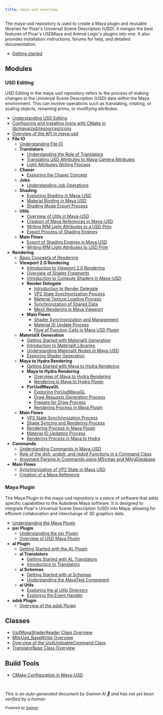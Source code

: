 ```yaml
---
title: maya-usd overview
---
```

The maya-usd repository is used to create a Maya plugin and reusable libraries for Pixar's Universal Scene Description (USD). It merges the best features of Pixar's USDMaya and Animal Logic's plugins into one. It also provides installation instructions, forums for help, and detailed documentation.

- <SwmLink doc-title="Getting started">[Getting started](.swm/getting-started.p0du2hs3.sw.md)</SwmLink>

## Modules

### USD Editing

USD Editing in the maya-usd repository refers to the process of making changes to the Universal Scene Description (USD) data within the Maya environment. This can involve operations such as translating, rotating, or scaling objects, renaming prims, or modifying attributes.

- <SwmLink doc-title="Understanding USD Editing">[Understanding USD Editing](/.swm/understanding-usd-editing.mwh97kqc.sw.md)</SwmLink>
- <SwmLink doc-title="Configuring and Installing Icons with CMake in lib/mayaUsd/resources/icons">[Configuring and Installing Icons with CMake in lib/mayaUsd/resources/icons](/.swm/configuring-and-installing-icons-with-cmake-in-libmayausdresourcesicons.341o9i7n.sw.md)</SwmLink>
- <SwmLink doc-title="Overview of the API in maya-usd">[Overview of the API in maya-usd](/.swm/overview-of-the-api-in-maya-usd.yr4gt9v5.sw.md)</SwmLink>
- **File IO**
  - <SwmLink doc-title="Understanding File IO">[Understanding File IO](/.swm/understanding-file-io.26dru7i8.sw.md)</SwmLink>
  - **Translators**
    - <SwmLink doc-title="Understanding the Role of Translators">[Understanding the Role of Translators](/.swm/understanding-the-role-of-translators.0zlmc5g5.sw.md)</SwmLink>
    - <SwmLink doc-title="Translating USD Attributes to Maya Camera Attributes">[Translating USD Attributes to Maya Camera Attributes](/.swm/translating-usd-attributes-to-maya-camera-attributes.a9vtdms2.sw.md)</SwmLink>
    - <SwmLink doc-title="Light Attributes Writing Process">[Light Attributes Writing Process](/.swm/light-attributes-writing-process.gm1kb4r7.sw.md)</SwmLink>
  - **Chaser**
    - <SwmLink doc-title="Exploring the Chaser Concept">[Exploring the Chaser Concept](/.swm/exploring-the-chaser-concept.wg17myx9.sw.md)</SwmLink>
  - **Jobs**
    - <SwmLink doc-title="Understanding Job Operations">[Understanding Job Operations](/.swm/understanding-job-operations.iqxo9jjo.sw.md)</SwmLink>
  - **Shading**
    - <SwmLink doc-title="Exploring Shading in Maya-USD">[Exploring Shading in Maya-USD](/.swm/exploring-shading-in-maya-usd.m49x3m76.sw.md)</SwmLink>
    - <SwmLink doc-title="Material Binding in Maya USD">[Material Binding in Maya USD](/.swm/material-binding-in-maya-usd.s3jenjml.sw.md)</SwmLink>
    - <SwmLink doc-title="Shading Mode Export Process">[Shading Mode Export Process](/.swm/shading-mode-export-process.f0kkntcc.sw.md)</SwmLink>
  - **Utils**
    - <SwmLink doc-title="Overview of Utils in Maya-USD">[Overview of Utils in Maya-USD](/.swm/overview-of-utils-in-maya-usd.d3fxf78w.sw.md)</SwmLink>
    - <SwmLink doc-title="Creation of Maya References in Maya-USD">[Creation of Maya References in Maya-USD](/.swm/creation-of-maya-references-in-maya-usd.n54ih8nz.sw.md)</SwmLink>
    - <SwmLink doc-title="Writing RfM Light Attributes to a USD Prim">[Writing RfM Light Attributes to a USD Prim](/.swm/writing-rfm-light-attributes-to-a-usd-prim.7arnvlgs.sw.md)</SwmLink>
    - <SwmLink doc-title="Export Process of Shading Engines">[Export Process of Shading Engines](/.swm/export-process-of-shading-engines.4jho7380.sw.md)</SwmLink>
  - **Main Flows**
    - <SwmLink doc-title="Export of Shading Engines in Maya USD">[Export of Shading Engines in Maya USD](/.swm/export-of-shading-engines-in-maya-usd.smsfduiq.sw.md)</SwmLink>
    - <SwmLink doc-title="Writing RfM Light Attributes to USD Prim">[Writing RfM Light Attributes to USD Prim](/.swm/writing-rfm-light-attributes-to-usd-prim.nsj08fmo.sw.md)</SwmLink>
- **Rendering**
  - <SwmLink doc-title="Basic Concepts of Rendering">[Basic Concepts of Rendering](/.swm/basic-concepts-of-rendering.dh35myoa.sw.md)</SwmLink>
  - **Viewport 2.0 Rendering**
    - <SwmLink doc-title="Introduction to Viewport 2.0 Rendering">[Introduction to Viewport 2.0 Rendering](/.swm/introduction-to-viewport-20-rendering.f8igoagv.sw.md)</SwmLink>
    - <SwmLink doc-title="Overview of Shader Fragments">[Overview of Shader Fragments](/.swm/overview-of-shader-fragments.grxmq5hn.sw.md)</SwmLink>
    - <SwmLink doc-title="Introduction to Compute Shaders in Maya-USD">[Introduction to Compute Shaders in Maya-USD](/.swm/introduction-to-compute-shaders-in-maya-usd.lo52sg3q.sw.md)</SwmLink>
    - **Render Delegate**
      - <SwmLink doc-title="Introduction to Render Delegate">[Introduction to Render Delegate](/.swm/introduction-to-render-delegate.5p3a0kfb.sw.md)</SwmLink>
      - <SwmLink doc-title="VP2 State Synchronization Process">[VP2 State Synchronization Process](/.swm/vp2-state-synchronization-process.b3kmir00.sw.md)</SwmLink>
      - <SwmLink doc-title="Material Texture Loading Process">[Material Texture Loading Process](/.swm/material-texture-loading-process.k3700pym.sw.md)</SwmLink>
      - <SwmLink doc-title="Synchronization of Shared Data">[Synchronization of Shared Data](/.swm/synchronization-of-shared-data.08rfndsc.sw.md)</SwmLink>
      - <SwmLink doc-title="Mesh Rendering in Maya Viewport">[Mesh Rendering in Maya Viewport](/.swm/mesh-rendering-in-maya-viewport.2w9sffey.sw.md)</SwmLink>
    - **Main Flows**
      - <SwmLink doc-title="Shader Synchronization and Management">[Shader Synchronization and Management](/.swm/shader-synchronization-and-management.uh4vgztx.sw.md)</SwmLink>
      - <SwmLink doc-title="Material ID Update Process">[Material ID Update Process](/.swm/material-id-update-process.3yh15n6b.sw.md)</SwmLink>
      - <SwmLink doc-title="Flow of Function Calls in Maya USD Plugin">[Flow of Function Calls in Maya USD Plugin](/.swm/flow-of-function-calls-in-maya-usd-plugin.752no1e4.sw.md)</SwmLink>
  - **MaterialX Generation**
    - <SwmLink doc-title="Getting Started with MaterialX Generation">[Getting Started with MaterialX Generation](/.swm/getting-started-with-materialx-generation.bq7ic0ge.sw.md)</SwmLink>
    - <SwmLink doc-title="Introduction to MaterialX Libraries">[Introduction to MaterialX Libraries](/.swm/introduction-to-materialx-libraries.6jfk2v02.sw.md)</SwmLink>
    - <SwmLink doc-title="Understanding MaterialX Nodes in Maya-USD">[Understanding MaterialX Nodes in Maya-USD](/.swm/understanding-materialx-nodes-in-maya-usd.mu3z0npa.sw.md)</SwmLink>
    - <SwmLink doc-title="Exploring Shader Generation">[Exploring Shader Generation](/.swm/exploring-shader-generation.ughh72vj.sw.md)</SwmLink>
  - **Maya to Hydra Rendering**
    - <SwmLink doc-title="Getting Started with Maya to Hydra Rendering">[Getting Started with Maya to Hydra Rendering](/.swm/getting-started-with-maya-to-hydra-rendering.ol6xzdpk.sw.md)</SwmLink>
    - **Maya to Hydra Rendering**
      - <SwmLink doc-title="Overview of Maya to Hydra Rendering">[Overview of Maya to Hydra Rendering](/.swm/overview-of-maya-to-hydra-rendering.2m39llfg.sw.md)</SwmLink>
      - <SwmLink doc-title="Rendering in Maya to Hydra Plugin">[Rendering in Maya to Hydra Plugin](/.swm/rendering-in-maya-to-hydra-plugin.jpld5idb.sw.md)</SwmLink>
    - **PxrUsdMayaGL**
      - <SwmLink doc-title="Exploring PxrUsdMayaGL">[Exploring PxrUsdMayaGL](/.swm/exploring-pxrusdmayagl.dxl6gp5u.sw.md)</SwmLink>
      - <SwmLink doc-title="Draw Requests Generation Process">[Draw Requests Generation Process](/.swm/draw-requests-generation-process.bfcet8vx.sw.md)</SwmLink>
      - <SwmLink doc-title="Prepare for Draw Process">[Prepare for Draw Process](/.swm/prepare-for-draw-process.izj8b8x2.sw.md)</SwmLink>
      - <SwmLink doc-title="Rendering Process in Maya Plugin">[Rendering Process in Maya Plugin](/.swm/rendering-process-in-maya-plugin.7xbo0lgw.sw.md)</SwmLink>
  - **Main Flows**
    - <SwmLink doc-title="VP2 State Synchronization Process">[VP2 State Synchronization Process](/.swm/vp2-state-synchronization-process.11oi74zp.sw.md)</SwmLink>
    - <SwmLink doc-title="Shape Syncing and Rendering Process">[Shape Syncing and Rendering Process](/.swm/shape-syncing-and-rendering-process.22neby0c.sw.md)</SwmLink>
    - <SwmLink doc-title="Rendering Process in Maya Plugin">[Rendering Process in Maya Plugin](/.swm/rendering-process-in-maya-plugin.ofrmov8m.sw.md)</SwmLink>
    - <SwmLink doc-title="Material ID Updating Process">[Material ID Updating Process](/.swm/material-id-updating-process.eqoipgro.sw.md)</SwmLink>
    - <SwmLink doc-title="Rendering Process in Maya to Hydra">[Rendering Process in Maya to Hydra](/.swm/rendering-process-in-maya-to-hydra.tb4hohyl.sw.md)</SwmLink>
- **Commands**
  - <SwmLink doc-title="Understanding Commands in Maya-USD">[Understanding Commands in Maya-USD](/.swm/understanding-commands-in-maya-usd.7uh72omp.sw.md)</SwmLink>
  - <SwmLink doc-title="Role of the doIt, undoIt, and redoIt Functions in a Command Class">[Role of the doIt, undoIt, and redoIt Functions in a Command Class](/.swm/role-of-the-doit-undoit-and-redoit-functions-in-a-command-class.7lugpa7k.sw.md)</SwmLink>
  - <SwmLink doc-title="Argument Parsing in Commands using MSyntax and MArgDatabase">[Argument Parsing in Commands using MSyntax and MArgDatabase](/.swm/argument-parsing-in-commands-using-msyntax-and-margdatabase.w6z0blwo.sw.md)</SwmLink>
- **Main Flows**
  - <SwmLink doc-title="Synchronization of VP2 State in Maya USD">[Synchronization of VP2 State in Maya USD](/.swm/synchronization-of-vp2-state-in-maya-usd.fo7w3fb6.sw.md)</SwmLink>
  - <SwmLink doc-title="Creation of a Maya Reference">[Creation of a Maya Reference](/.swm/creation-of-a-maya-reference.evo2wbl4.sw.md)</SwmLink>

### Maya Plugin

The Maya Plugin in the maya-usd repository is a piece of software that adds specific capabilities to the Autodesk Maya software. It is designed to integrate Pixar's Universal Scene Description (USD) into Maya, allowing for efficient collaboration and interchange of 3D graphics data.&nbsp;

- <SwmLink doc-title="Understanding the Maya Plugin">[Understanding the Maya Plugin](/.swm/understanding-the-maya-plugin.4247d7an.sw.md)</SwmLink>
- **pxr Plugin**
  - <SwmLink doc-title="Understanding the pxr Plugin">[Understanding the pxr Plugin](/.swm/understanding-the-pxr-plugin.ujn6823b.sw.md)</SwmLink>
  - <SwmLink doc-title="Overview of USD Maya Plugin">[Overview of USD Maya Plugin](/.swm/overview-of-usd-maya-plugin.kd60ikqn.sw.md)</SwmLink>
- **al Plugin**
  - <SwmLink doc-title="Getting Started with the AL Plugin">[Getting Started with the AL Plugin](/.swm/getting-started-with-the-al-plugin.dfgxozpe.sw.md)</SwmLink>
  - **al Translators**
    - <SwmLink doc-title="Getting Started with AL Translators">[Getting Started with AL Translators](/.swm/getting-started-with-al-translators.kim2ebj7.sw.md)</SwmLink>
    - <SwmLink doc-title="Introduction to Translators">[Introduction to Translators](/.swm/introduction-to-translators.l3fei4ix.sw.md)</SwmLink>
  - **al Schemas**
    - <SwmLink doc-title="Getting Started with al Schemas">[Getting Started with al Schemas](/.swm/getting-started-with-al-schemas.d2se5d9e.sw.md)</SwmLink>
    - <SwmLink doc-title="Understanding the MayaTest Component">[Understanding the MayaTest Component](/.swm/understanding-the-mayatest-component.uiqgttvj.sw.md)</SwmLink>
  - **al Utils**
    - <SwmLink doc-title="Exploring the al Utils Directory">[Exploring the al Utils Directory](/.swm/exploring-the-al-utils-directory.gawj7ql4.sw.md)</SwmLink>
    - <SwmLink doc-title="Exploring the Event Handler">[Exploring the Event Handler](/.swm/exploring-the-event-handler.jxdz4t7k.sw.md)</SwmLink>
- **adsk Plugin**
  - <SwmLink doc-title="Overview of the adsk Plugin">[Overview of the adsk Plugin](/.swm/overview-of-the-adsk-plugin.v72aua66.sw.md)</SwmLink>

## Classes

- <SwmLink doc-title="UsdMayaShaderReader Class Overview">[UsdMayaShaderReader Class Overview](/.swm/usdmayashaderreader-class-overview.7biyn.sw.md)</SwmLink>
- <SwmLink doc-title="MtlxUsd_BaseWriter Overview">[MtlxUsd_BaseWriter Overview](/.swm/mtlxusd_basewriter-overview.fz9cn.sw.md)</SwmLink>
- <SwmLink doc-title="Overview of the UsdUndoableCommand Class">[Overview of the UsdUndoableCommand Class](/.swm/overview-of-the-usdundoablecommand-class.0psbr.sw.md)</SwmLink>
- <SwmLink doc-title="TranslatorBase Class Overview">[TranslatorBase Class Overview](/.swm/translatorbase-class-overview.vxvfd.sw.md)</SwmLink>

## Build Tools

- <SwmLink doc-title="CMake Configuration in Maya-USD">[CMake Configuration in Maya-USD](/.swm/cmake-configuration-in-maya-usd.q89qwmgw.sw.md)</SwmLink>

&nbsp;

*This is an auto-generated document by Swimm AI 🌊 and has not yet been verified by a human*

<SwmMeta version="3.0.0" repo-id="Z2l0aHViJTNBJTNBbWF5YS11c2QlM0ElM0FnaWxhZG5hdm90" repo-name="maya-usd"><sup>Powered by [Swimm](https://app.swimm.io/)</sup></SwmMeta>

